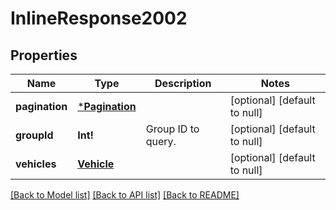 # InlineResponse2002

## Properties
Name | Type | Description | Notes
------------ | ------------- | ------------- | -------------
**pagination** | [***Pagination**](Pagination.md) |  | [optional] [default to null]
**groupId** | **Int!** | Group ID to query. | [optional] [default to null]
**vehicles** | [**Vehicle**](Vehicle.md) |  | [optional] [default to null]

[[Back to Model list]](../README.md#documentation-for-models) [[Back to API list]](../README.md#documentation-for-api-endpoints) [[Back to README]](../README.md)


